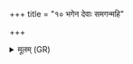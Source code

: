 +++
title = "१० भगेन देवाः समगन्महि"

+++
<details><summary>मूलम् (GR)</summary>

भगेन देवाः समगन्महि  
य इमा विश्वा भुवनाभिवस्ते ।  
प्रयच्छन्न् एति बहुधा वसूनि  
स नो दधातु यतमद् वसिष्ठम् ॥
</details>